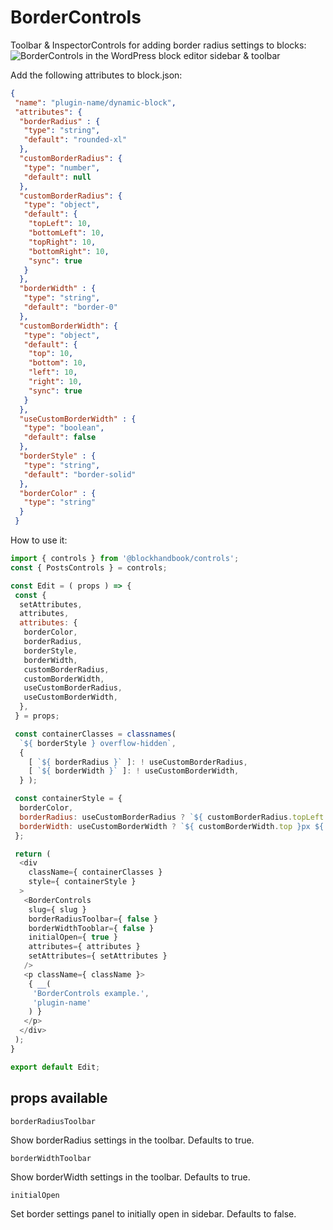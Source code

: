 
# BorderControls

Toolbar & InspectorControls for adding border radius settings to blocks:
![BorderControls in the WordPress block editor sidebar & toolbar](https://blockhandbook.com/wp-content/uploads/2020/05/BorderControls-Screenshot.png)

Add the following attributes to block.json:

```json
{
 "name": "plugin-name/dynamic-block",
 "attributes": {
  "borderRadius" : {
   "type": "string",
   "default": "rounded-xl"
  },
  "customBorderRadius": {
   "type": "number",
   "default": null
  },
  "customBorderRadius": {
   "type": "object",
   "default": {
    "topLeft": 10,
    "bottomLeft": 10,
    "topRight": 10,
    "bottomRight": 10,
    "sync": true
   }
  },
  "borderWidth" : {
   "type": "string",
   "default": "border-0"
  },
  "customBorderWidth": {
   "type": "object",
   "default": {
    "top": 10,
    "bottom": 10,
    "left": 10,
    "right": 10,
    "sync": true
   }
  },
  "useCustomBorderWidth" : {
   "type": "boolean",
   "default": false
  },
  "borderStyle" : {
   "type": "string",
   "default": "border-solid"
  },
  "borderColor" : {
   "type": "string"
  }
 }
```

How to use it:

```javascript
import { controls } from '@blockhandbook/controls';
const { PostsControls } = controls;

const Edit = ( props ) => {
 const {
  setAttributes,
  attributes,
  attributes: {
   borderColor,
   borderRadius,
   borderStyle,
   borderWidth,
   customBorderRadius,
   customBorderWidth,
   useCustomBorderRadius,
   useCustomBorderWidth,
  },
 } = props;

 const containerClasses = classnames(
  `${ borderStyle } overflow-hidden`,
  {
    [ `${ borderRadius }` ]: ! useCustomBorderRadius,
    [ `${ borderWidth }` ]: ! useCustomBorderWidth,
  } );

 const containerStyle = {
  borderColor,
  borderRadius: useCustomBorderRadius ? `${ customBorderRadius.topLeft }px ${ customBorderRadius.topRight }px ${ customBorderRadius.bottomRight }px ${ customBorderRadius.bottomLeft }px` : null,
  borderWidth: useCustomBorderWidth ? `${ customBorderWidth.top }px ${ customBorderWidth.right }px ${ customBorderWidth.bottom }px ${ customBorderWidth.left }px` : null,
 };

 return (
  <div
    className={ containerClasses }
    style={ containerStyle }
  >
   <BorderControls
    slug={ slug }
    borderRadiusToolbar={ false }
    borderWidthTooblar={ false }
    initialOpen={ true }
    attributes={ attributes }
    setAttributes={ setAttributes }
   />
   <p className={ className }>
    { __(
     'BorderControls example.',
     'plugin-name'
    ) }
   </p>
  </div>
 );
}

export default Edit;
```

## props available

```
borderRadiusToolbar
```

Show borderRadius settings in the toolbar.  Defaults to true.

```
borderWidthToolbar
```

Show borderWidth settings in the toolbar.  Defaults to true.

```
initialOpen
```

Set border settings panel to initially open in sidebar.  Defaults to false.
